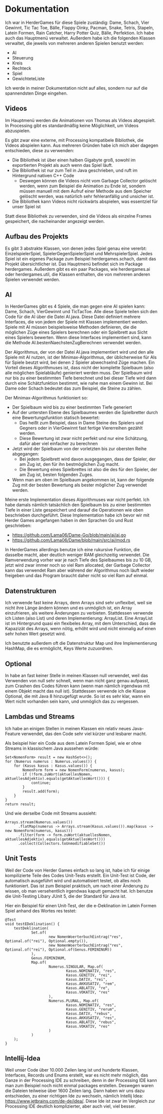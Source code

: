 # Dokumentation

Ich war in HerderGames für diese Spiele zuständig: Dame, Schach, Vier Gewinnt, Tic Tac Toe, Bälle, Flappy Oinky, Pacman,
Snake, Tetris, Stapeln, Latein Formen, Rain Catcher, Harry Potter Quiz, Bälle, Perfektion.
Ich habe auch das Hauptmenü verwaltet.
Außerdem habe ich die folgenden Klassen verwaltet, die jeweils von mehreren anderen Spielen benutzt werden:
- AI
- Steuerung
- Kreis
- Rechteck
- Spiel
- GewichteteListe

Ich werde in meiner Dokumentation nicht auf alles, sondern nur auf die spannendsten Dinge eingehen.

## Videos
Im Hauptmenü werden die Animationen von Thomas als Videos abgespielt. In Processing gibt es standardmäßig keine Möglichkeit,
um Videos abzuspielen.

Es gibt zwar eine externe, mit Processing kompatibele Bibliothek, die Videos abspielen kann. Aus mehreren Gründen habe
ich mich aber dagegen entschieden, diese zu verwenden:
- Die Bibliothek ist über einen halben Gigabyte groß, sowohl im exportierten Projekt als auch wenn das Spiel läuft.
- Die Bibliothek ist nur zum Teil in Java geschrieben, und ruft im Hintergrund nativen C++ Code
  - Deswegen können die Videos nicht vom Garbage Collector gelöscht werden, wenn zum Beispiel die Animation zu Ende ist,
    sondern müssen manuell mit dem Aufruf einer Methode aus dem Speicher gelöscht werden, was natürlich sehr fehleranfällig
    und unsicher ist.
- Die Bibliothek kann Videos nicht rückwärts abspielen, was essentziel für unser Spiel ist

Statt diese Bibliothek zu verwenden, sind die Videos als einzelne Frames gespeichert, die nacheinander angezeigt werden.

## Aufbau des Projekts
Es gibt 3 abstrakte Klassen, von denen jedes Spiel genau eine vererbt: EinzelspielerSpiel, SpielerGegenSpielerSpiel und MehrspielerSpiel.
Jedes Spiel ist ein eigenes Package zum Beispiel herdergames.schach, damit das Projekt übersichtlicher ist. 
Das Hauptmenü befindet sich im Package herdergames. Außerdem gibt es ein paar Packages, wie herdergames.ai oder herdergames.util, die Klassen
enthalten, die von mehreren anderen Spielen verwendet werden.

## AI
In HerderGames gibt es 4 Spiele, die man gegen eine AI spielen kann: Dame, Schach, VierGewinnt und TicTacToe.
Alle diese Spiele teilen sich den Code für die AI über die Datei AI.java. Diese Datei definiert mehrere Interfaces,
die von jedem der Spiele mit Klassen implementiert werden. Spiele mit AI müssen beispielsweise Methoden definieren,
die die möglichen Züge eines Spielers berechnen oder ein Spielbrett aus Sicht eines Spielers bewerten.
Wenn diese Interfaces implementiert sind, kann die Methode AI.bestenNaechstenZugBerechnen verwendet werden.

Der Algorithmus, der von der Datei AI.java implementiert wird und den alle Spiele mit AI nutzen, ist der Minimax-Algorithmus,
der üblicherweise für AIs für Spiele beutzt wird, bei denen 2 Spieler abwechselnd Züge machen. Ein Vorteil dieses
Algorithmuses ist, dass nicht der komplette Spielbaum (also alle möglichen Spielabläufe) genieriert werden muss.
Der Spielbaum wird nur bis zu einer bestimmten Tiefe berechnet und bei dieser Tiefe wird dann durch eine Schätzfunktion
bestimmt, wie nahe man einem Gewinn ist. Bei Dame oder Schach bedeutet das zum Beispiel, die Steine zu zählen.

Der Minimax-Algorithmus funktioniert so:
- Der Spielbaum wird bis zu einer bestimmten Tiefe generiert
- Auf der untersten Ebene des Spielbaumes werden die Spielbretter durch eine Bewertungsfunktion statisch bewertet:
  - Das heißt zum Beispiel, dass in Dame Steine des Spielers und Gegners oder in VierGewinnt fast fertige Viererreihen gezählt werden.
  - Diese Bewertung ist zwar nicht perfekt und nur eine Schätzung, dafür aber viel einfacher zu berechnen
- Jetzt wird der Spielbaum von der vorletzten bis zur obersten Reihe abgegangen:
  - Bei jedem Spielbrett wird davon ausgegangen, dass der Spieler, der am Zug ist, den für ihn bestmöglichen Zug macht.
  - Die Bewertung eines Spielbrettes ist also die des für den Spieler, der am Zug ist, besten folgenden Zuges.
- Wenn man am oben im Spielbaum angekommen ist, kann der folgende Zug mit der besten Bewertung als bester möglicher Zug verwendet werden.

Meine erste Implementation dieses Algorithmuses war nicht perfekt. Ich habe damals nämlich tatsächlich den Spielbaum bis zu einer
bestimmten Tiefe in einer Liste gespeichert und darauf die Operationen wie oben beschrieben durchgeführt.
Diese Implementation habe ich bevor wir mit Herder Games angefangen haben in den Sprachen Go und Rust geschrieben:
- https://github.com/Lama06/Dame-Go/blob/main/ai/ai.go
- https://github.com/Lama06/Dame/blob/main/src/ai/mod.rs

In HerderGames allerdings benutze ich eine rukursive Funktion, die dasselbe macht, aber deutlich weniger RAM gleichzeitig verwendet.
Die Ramverwendung vorher war je nach Tiefe des Spielbaumes bis zu 10 GB, jetzt wird zwar immer noch so viel Ram
allocated, der Garbage Collector kann das verwendet Ram aber während der Algorithmus noch läuft wieder freigeben
und das Program braucht daher nicht so viel Ram auf einmal.

## Datenstrukturen

Ich verwende fast keine Arrays, denn Arrays sind sehr unflexibel, weil sie nicht ihre Länge ändern können und es unmöglich
ist, ein Array einzufrieren, als weitere Änderungen zu verbieten.
Stattdessen verwende ich Listen (also List) und deren Implementierung: ArrayList. Eine ArrayList ist im Hintergrund quasi
ein flexibeles Array, mit dem Unterschied, dass die Kapazizät des Arrays, wenn nötig, erhöht wird und nicht einmalig
auf einen sehr hohen Wert gesetzt wird.

Ich benutzte außerdem oft die Datenstruktur Map und ihre Implementierung HashMap, die es ermöglicht,
Keys Werte zuzuordnen.

## Optional
In habe an fast keiner Stelle in meinen Klassen null verwendet, weil das Verwenden von null sehr schnell, wenn man nicht
ganz genau aufpasst, zum Crashen des Codes führen kann (wenn man nämlich irgendwas mit einem Objekt macht das null ist).
Stattdessen verwende ich die Klasse Optional, die mit Java 8 hinzugefügt wurde. So ist es sehr klar, wann ein Wert
nicht vorhanden sein kann, und unmöglich das zu vergessen.

## Lambdas und Streams
Ich habe an einigen Stellen in meinen Klassen ein relativ neues Java-Feature verwendet, das den Code sehr viel kürzer und lesbarer
macht.

Als beispiel hier ein Code aus dem Latein Formen Spiel, wie er ohne Streams in klassischem Java aussehen würde:

```
Set<NomenForm> result = new HashSet<>();
for (Numerus numerus : Numerus.values()) {
    for (Kasus kasus : Kasus.values()) {
        NomenForm form = new NomenForm(numerus, kasus);
        if (!form.zuWort(aktuellesNomen, aktuellesAdjektiv).equals(getAktuellesWort())) {
            continue;
        }
        result.add(form);
    }
}
return result;
```

Und wie derselbe Code mit Streams aussieht:

```
Arrays.stream(Numerus.values())
      .flatMap(numerus -> Arrays.stream(Kasus.values()).map(kasus -> new NomenForm(numerus, kasus)))
      .filter(form -> form.zuWort(aktuellesNomen, aktuellesAdjektiv).equals(getAktuellesWort()))
      .collect(Collectors.toUnmodifiableSet())
```

## Unit Tests
Weil der Code von Herder Games einfach so lang ist, habe ich für einige kompilizierte Teile des Codes Unit-Tests erstellt.
Ein Unit-Test ist Code, der automatisch ausgeführt wird und automatisiert testet, ob alles noch funktioniert.
Das ist zum Beispiel praktisch, um nach einer Änderung zu wissen, ob man versehentlich irgendwas kaputt gemacht hat.
Ich benutze die Unit-Testing Libary JUnit 5, die der Standard für Java ist.

Hier ein Beispiel für einen Unit-Test, der die e-Deklination im Latein Formen Spiel anhand des Wortes res testet:

```
@Test
void testEDeklination() {
    testDeklination(
            Set.of(
                    new NomenWoerterbuchEintrag("res", Optional.of("rei"), Optional.empty()),
                    new NomenWoerterbuchEintrag("res", Optional.of("rei"), Optional.of(Genus.FEMININUM))
            ),
            Genus.FEMININUM,
            Map.of(
                    Numerus.SINGULAR, Map.of(
                            Kasus.NOMINATIV, "res",
                            Kasus.GENITIV, "rei",
                            Kasus.DATIV, "rei",
                            Kasus.AKKUSATIV, "rem",
                            Kasus.ABLATIV, "re",
                            Kasus.VOKATIV, "res"
                    ),
                    Numerus.PLURAL, Map.of(
                            Kasus.NOMINATIV, "res",
                            Kasus.GENITIV, "rerum",
                            Kasus.DATIV, "rebus",
                            Kasus.AKKUSATIV, "res",
                            Kasus.ABLATIV, "rebus",
                            Kasus.VOKATIV, "res"
                    )
            )
    );
}
```

## Intellij-Idea
Weil unser Code über 10.000 Zeilen lang ist und hunderte Klassen, Interfaces, Records und Enums erstellt, war es nicht mehr
möglich, das Ganze in der Processing IDE zu schreiben, denn in der Processing IDE kann man zum Beispiel noch nicht einmal
packages erstellen. Deswegen waren die Dateien teilweise über 1600 Zeilen lang.
Dann haben wir uns dazu entschieden, zu einer richtigen Ide zu wechseln, nämlich Intellij Idea: https://www.jetbrains.com/de-de/idea/.
Diese Ide ist zwar im Vergleich zur Processing IDE deutlich komplizierter, aber auch viel, viel besser.
